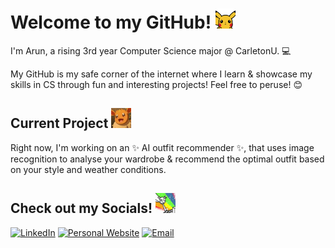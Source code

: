 # Welcome to my GitHub! <img src="assets/pika-wave.webp"  width="32" height="32">

I'm Arun, a rising 3rd year Computer Science major @ CarletonU. 💻

My GitHub is my safe corner of the internet where I learn & showcase my skills in CS through fun and interesting projects! Feel free to peruse! 😊


## Current Project <img src="assets/yay.webp"  width="32" height="32">

Right now, I'm working on an ✨ AI outfit recommender ✨, that uses image recognition to analyse your wardrobe & recommend the optimal outfit based on your style and weather conditions.

## Check out my Socials! <img src="assets/socials.webp"  width="32" height="32">

<a href="https://www.linkedin.com/in/arunkuchibhatla/" target="_blank">![LinkedIn](https://img.shields.io/badge/Arun%20Kuchibhatla-blue?style=for-the-badge&logo=linkedin&logoSize=auto&link=https%3A%2F%2Fwww.linkedin.com%2Fin%2Farunkuchibhatla%2F)</a>
<a href="https://arunteja27.github.io/arun-Website/" target="_blank">![Personal Website](https://img.shields.io/badge/Personal%20Website-darkred?style=for-the-badge&logo=atandt&logoSize=auto&link=https%3A%2F%2Fwww.linkedin.com%2Fin%2Farunkuchibhatla%2F)</a>
<a href="mailto:aruntejavk@gmail.com" target="_blank">![Email](https://img.shields.io/badge/Email-yellow?style=for-the-badge&logo=gmail&logoColor=auto&logoSize=auto&link=https%3A%2F%2Fwww.linkedin.com%2Fin%2Farunkuchibhatla%2F)</a>

